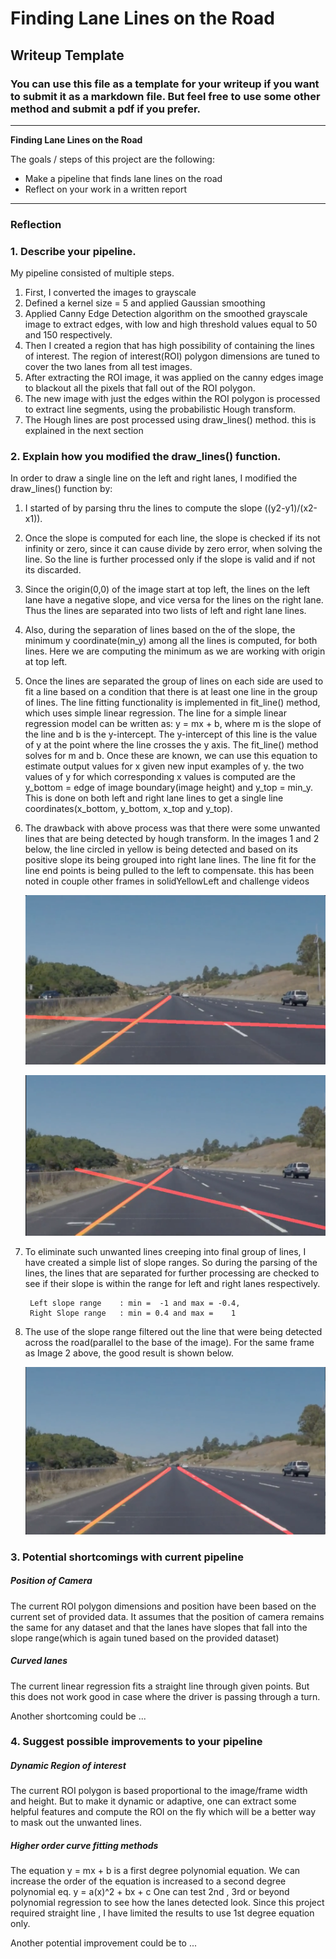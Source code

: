 # **Finding Lane Lines on the Road**

## Writeup Template

### You can use this file as a template for your writeup if you want to submit it as a markdown file. But feel free to use some other method and submit a pdf if you prefer.

---

**Finding Lane Lines on the Road**

The goals / steps of this project are the following:
* Make a pipeline that finds lane lines on the road
* Reflect on your work in a written report


[//]: # (Image References)

[image1]: ./examples/grayscale.jpg "Grayscale"

---

### Reflection

### 1. Describe your pipeline.

My pipeline consisted of multiple steps.

1. First, I converted the images to grayscale  
2. Defined a kernel size = 5 and applied Gaussian smoothing
3. Applied Canny Edge Detection algorithm on the smoothed grayscale image to extract edges, with low and high threshold values equal to 50 and 150 respectively.
4. Then I created a region that has high possibility of containing the lines of interest. The region of interest(ROI) polygon dimensions are tuned to cover the two lanes from all test images.
5. After extracting the ROI image, it was applied on the canny edges image to blackout all the pixels that fall out of the ROI polygon.
6. The new image with just the edges within the ROI polygon is processed to extract line segments, using the probabilistic Hough transform.
7. The Hough lines are post processed using draw_lines() method. this is explained in the next section

### 2. Explain how you modified the draw_lines() function.
In order to draw a single line on the left and right lanes, I modified the draw_lines() function by:

1. I started of by parsing thru the lines to compute the slope ((y2-y1)/(x2-x1)).
2. Once the slope is computed for each line, the slope is checked if its not infinity or zero, since it can cause divide by zero error, when solving the line. So the line is further processed only if the slope is valid and if not its discarded.
3. Since the origin(0,0) of the image start at top left, the lines on the left lane have a negative slope, and vice versa for the lines on the right lane. Thus the lines are separated into two lists of left and right lane lines.
4. Also, during the separation of lines based on the of the slope, the minimum y coordinate(min_y) among all the lines is computed, for both lines. Here we are computing the minimum as we are working with origin at top left.
5. Once the lines are separated the group of lines on each side are used to fit a line based on a condition that there is at least one line in the group of lines. The line fitting functionality is implemented in fit_line() method, which uses simple linear regression.
The line for a simple linear regression model can be written as: y = mx + b, where m is the slope of the line and b is the y-intercept. The y-intercept of this line is the value of y at the point where the line crosses the y axis. The fit_line() method solves for m and b. Once these are known, we can use this equation to estimate output values for x given new input examples of y. the two values of y for which corresponding x values is computed are the y_bottom = edge of image boundary(image height) and y_top = min_y. This is done on both left and right lane lines to get a single line coordinates(x_bottom, y_bottom, x_top and y_top).
6. The drawback with above process was that there were some unwanted lines that are being detected by hough transform. In the images 1 and 2 below, the line circled in yellow is being detected and based on its positive slope its being grouped into right lane lines. The line fit for the line end points is being pulled to the left to compensate. this has been noted in couple other frames in solidYellowLeft and challenge videos

    ![Image 1](first_pass_bad/bad_result_1.png)

    ![Image 2](first_pass_bad/bad_result_2.png)

7. To eliminate such unwanted lines creeping into final group of lines, I have created a simple list of slope ranges. So during the parsing of the lines, the lines that are separated for further processing are checked to see if their slope is within the range for left and right lanes respectively.

        Left slope range    : min =  -1 and max = -0.4,
        Right Slope range   : min = 0.4 and max =    1

8. The use of the slope range filtered out the line that were being detected across the road(parallel to the base of the image). For the same frame as Image 2 above, the good result is shown below.

    ![Image 3](first_pass_bad/good_result_2.png)


### 3. Potential shortcomings with current pipeline

##### Position of Camera

The current ROI polygon dimensions and position have been based on the current set of provided data. It assumes that the position of camera remains the same for any dataset and that the lanes have slopes that fall into the slope range(which is again tuned based on the provided dataset)

##### Curved lanes

The current linear regression fits a straight line through given points. But this does not work good in case where the driver is passing through a turn.


Another shortcoming could be ...


### 4. Suggest possible improvements to your pipeline


##### Dynamic Region of interest

The current ROI polygon is based proportional to the image/frame width and height. But to make it dynamic or adaptive, one can extract some helpful features and compute the ROI on the fly which will be a better way to mask out the unwanted lines.

##### Higher order curve fitting methods

The equation y = mx + b is a first degree polynomial equation. We can increase the order of the equation is increased to a second degree polynomial eq. y = a(x)^2 + bx + c
One can test 2nd , 3rd or beyond polynomial regression to see how the lanes detected look. Since this project required straight line , I have limited the results to use 1st degree equation only.

Another potential improvement could be to ...

